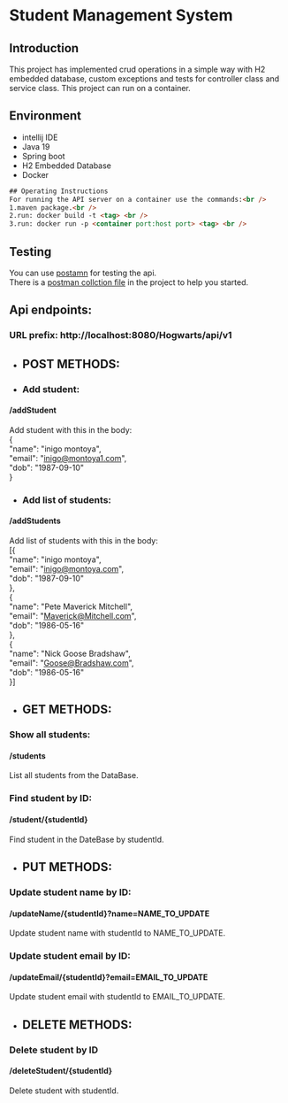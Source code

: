 # Student Management System

## Introduction
This project has implemented crud operations in a simple way with H2 embedded
database, custom exceptions and tests for controller class and service class.
This project can run on a container.

## Environment
- intellij IDE
- Java 19
- Spring boot
- H2 Embedded Database
- Docker
```html
## Operating Instructions
For running the API server on a container use the commands:<br />
1.maven package.<br />
2.run: docker build -t <tag> <br />
3.run: docker run -p <container port:host port> <tag> <br />
```
## Testing
You can use [postamn](https://www.postman.com/) for testing the api.<br/>
There is a [postman collction file](https://github.com/refaeltr/Spring-boot-rest-api-with-h2-database/blob/master/demo/student%20api.postman_collection.json) 
in the project to help you started.<br/>

## Api endpoints:
 
### URL prefix: http://localhost:8080/Hogwarts/api/v1

- ## POST METHODS:

- ### Add student:<br/>
#### /addStudent
Add student with this in the body: <br/>
{ <br/>
    "name": "inigo montoya",<br/>
    "email": "inigo@montoya1.com",<br/>
    "dob": "1987-09-10"<br/>
}<br/>

- ### Add list of students:<br/>
 #### /addStudents
Add list of students with this in the body: <br/>
[{<br/>
    "name": "inigo montoya",<br/>
    "email": "inigo@montoya.com",<br/>
    "dob": "1987-09-10"<br/>
},<br/>
{<br/>
    "name": "Pete Maverick Mitchell",<br/>
    "email": "Maverick@Mitchell.com",<br/>
    "dob": "1986-05-16"<br/>
},<br/>
{<br/>
    "name": "Nick Goose Bradshaw",<br/>
    "email": "Goose@Bradshaw.com",<br/>
    "dob": "1986-05-16"<br/>
}]<br/>


- ## GET METHODS:

### Show all students:<br/>
 #### /students
List all students from the DataBase.

### Find student by ID:<br/>
 #### /student/{studentId}
Find student in the DateBase by studentId.

- ## PUT METHODS:

### Update student name by ID:<br/>
 #### /updateName/{studentId}?name=NAME_TO_UPDATE
Update student name with studentId to NAME_TO_UPDATE.

### Update student email by ID:<br/>
 #### /updateEmail/{studentId}?email=EMAIL_TO_UPDATE
Update student email with studentId to EMAIL_TO_UPDATE.

- ## DELETE METHODS:

### Delete student by ID
 #### /deleteStudent/{studentId}
Delete student with studentId.



